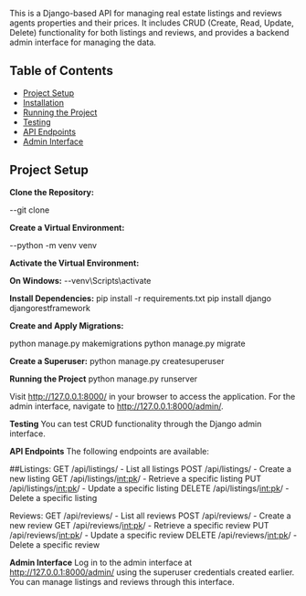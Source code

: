 

This is a Django-based API for managing real estate listings and reviews agents properties and their prices. It includes CRUD (Create, Read, Update, Delete) functionality for both listings and reviews, and provides a backend admin interface for managing the data.

## Table of Contents
- [Project Setup](#project-setup)
- [Installation](#installation)
- [Running the Project](#running-the-project)
- [Testing](#testing)
- [API Endpoints](#api-endpoints)
- [Admin Interface](#admin-interface)

## Project Setup

**Clone the Repository:**

--git clone

**Create a Virtual Environment:**

--python -m venv venv

**Activate the Virtual Environment:**

**On Windows:**   --venv\Scripts\activate

**Install Dependencies:**
pip install -r requirements.txt
pip install django djangorestframework

**Create and Apply Migrations:**

python manage.py makemigrations
python manage.py migrate

**Create a Superuser:**
python manage.py createsuperuser

**Running the Project**
python manage.py runserver

Visit http://127.0.0.1:8000/ in your browser to access the application. For the admin interface, navigate to http://127.0.0.1:8000/admin/.

**Testing**
You can test CRUD functionality through the Django admin interface.

**API Endpoints**
  The following endpoints are available:

##Listings:
GET /api/listings/ - List all listings
POST /api/listings/ - Create a new listing
GET /api/listings/<int:pk>/ - Retrieve a specific listing
PUT /api/listings/<int:pk>/ - Update a specific listing
DELETE /api/listings/<int:pk>/ - Delete a specific listing

Reviews:
GET /api/reviews/ - List all reviews
POST /api/reviews/ - Create a new review
GET /api/reviews/<int:pk>/ - Retrieve a specific review
PUT /api/reviews/<int:pk>/ - Update a specific review
DELETE /api/reviews/<int:pk>/ - Delete a specific review

**Admin Interface**
Log in to the admin interface at http://127.0.0.1:8000/admin/ using the superuser credentials created earlier. You can manage listings and reviews through this interface.
